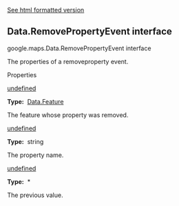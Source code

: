 [See html formatted version](https://huasofoundries.github.io/google-maps-documentation/Data.RemovePropertyEvent.html)

Data.RemovePropertyEvent interface
----------------------------------

google.maps.Data.RemovePropertyEvent interface

The properties of a removeproperty event.

Properties

[undefined](#Data.RemovePropertyEvent.feature)

**Type:**  [Data.Feature](Data.md)

The feature whose property was removed.

[undefined](#Data.RemovePropertyEvent.name)

**Type:**  string

The property name.

[undefined](#Data.RemovePropertyEvent.oldValue)

**Type:**  \*

The previous value.